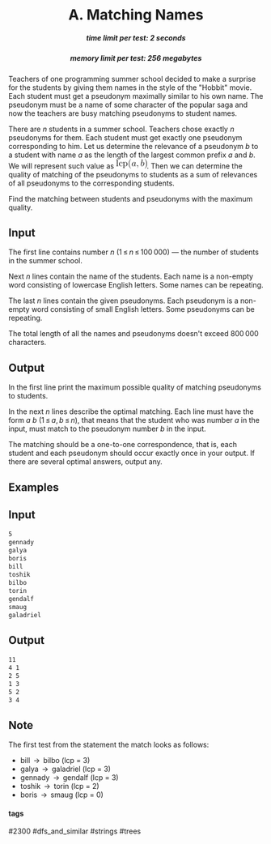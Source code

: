 <h1 style='text-align: center;'> A. Matching Names</h1>

<h5 style='text-align: center;'>time limit per test: 2 seconds</h5>
<h5 style='text-align: center;'>memory limit per test: 256 megabytes</h5>

Teachers of one programming summer school decided to make a surprise for the students by giving them names in the style of the "Hobbit" movie. Each student must get a pseudonym maximally similar to his own name. The pseudonym must be a name of some character of the popular saga and now the teachers are busy matching pseudonyms to student names.

There are *n* students in a summer school. Teachers chose exactly *n* pseudonyms for them. Each student must get exactly one pseudonym corresponding to him. Let us determine the relevance of a pseudonym *b* to a student with name *a* as the length of the largest common prefix *a* and *b*. We will represent such value as ![](images/d770c95a871517ce5a1e7d0f45f1313b04dbeef1.png). Then we can determine the quality of matching of the pseudonyms to students as a sum of relevances of all pseudonyms to the corresponding students.

Find the matching between students and pseudonyms with the maximum quality.

## Input

The first line contains number *n* (1 ≤ *n* ≤ 100 000) — the number of students in the summer school.

Next *n* lines contain the name of the students. Each name is a non-empty word consisting of lowercase English letters. Some names can be repeating.

The last *n* lines contain the given pseudonyms. Each pseudonym is a non-empty word consisting of small English letters. Some pseudonyms can be repeating.

The total length of all the names and pseudonyms doesn't exceed 800 000 characters.

## Output

In the first line print the maximum possible quality of matching pseudonyms to students.

In the next *n* lines describe the optimal matching. Each line must have the form *a* *b* (1 ≤ *a*, *b* ≤ *n*), that means that the student who was number *a* in the input, must match to the pseudonym number *b* in the input.

The matching should be a one-to-one correspondence, that is, each student and each pseudonym should occur exactly once in your output. If there are several optimal answers, output any.

## Examples

## Input


```
5  
gennady  
galya  
boris  
bill  
toshik  
bilbo  
torin  
gendalf  
smaug  
galadriel  

```
## Output


```
11  
4 1  
2 5  
1 3  
5 2  
3 4  

```
## Note

The first test from the statement the match looks as follows: 

* bill  →  bilbo (lcp = 3)
* galya  →  galadriel (lcp = 3)
* gennady  →  gendalf (lcp = 3)
* toshik  →  torin (lcp = 2)
* boris  →  smaug (lcp = 0)


#### tags 

#2300 #dfs_and_similar #strings #trees 